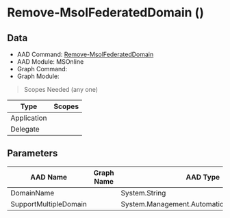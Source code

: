# Remove-MsolFederatedDomain ()

## Data

+ AAD Command: [Remove-MsolFederatedDomain](https://docs.microsoft.com/en-us/powershell/module/MSOnline/Remove-MsolFederatedDomain)
+ AAD Module: MSOnline
+ Graph Command: [](https://docs.microsoft.com/en-us/powershell/module//)
+ Graph Module: 

> Scopes Needed (any one)

|Type|Scopes|
|---|---|
|Application||
|Delegate||

## Parameters

|AAD Name|Graph Name|AAD Type|Graph Type|Infos|
|---|---|---|---|---|
|DomainName||System.String|||
|SupportMultipleDomain||System.Management.Automation.SwitchParameter|||

